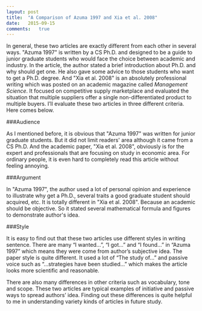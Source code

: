 ```yaml
---
layout: post
title:  "A Comparison of Azuma 1997 and Xia et al. 2008"
date:   2015-09-15  
comments:   true        
---
```


In general, these two articles are exactly different from each other in several ways.  "Azuma 1997" is written by a CS Ph.D. and designed to be a guide to junior graduate students who would face the choice between academic and industry. In the article, the author stated a brief introduction about Ph.D. and why should get one. He also gave some advice to those students who want to get a Ph.D. degree. And "Xia et al. 2008" is an absolutely professional writing which was posted on an academic magazine called _Management Science_. It focused on competitive supply marketplace and evaluated the situation that multiple suppliers offer a single non-differentiated product to multiple buyers. I’ll evaluate these two articles in three different criteria. Here comes below.

###Audience

As I mentioned before, it is obvious that "Azuma 1997" was written for junior graduate students. But it did not limit readers' area although it came from a CS Ph.D. And the academic paper, "Xia et al. 2008", obviously is for the expert and professionals that are focusing on study in economic area. For ordinary people, it is even hard to completely read this article without feeling annoying.

###Argument

In "Azuma 1997", the author used a lot of personal opinion and experience to illustrate why get a Ph.D., several traits a good graduate student should acquired, etc. It is totally different in "Xia et al. 2008". Because an academic should be objective. So it stated several mathematical formula and figures to demonstrate author's idea. 

###Style

It is easy to find out that these two articles use different styles in writing sentence. There are many “I wanted…”, “I got…” and “I found…” in “Azuma 1997” which means they were come from author’s subjective idea. The paper style is quite different. It used a lot of “The study of…” and passive voice such as “…strategies have been studied…” which makes the article looks more scientific and reasonable.  

There are also many differences in other criteria such as vocabulary, tone and scope. These two articles are typical examples of initiative and passive ways to spread authors’ idea. Finding out these differences is quite helpful to me in understanding variety kinds of articles in future study.
